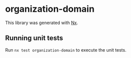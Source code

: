 # organization-domain

This library was generated with [Nx](https://nx.dev).

## Running unit tests

Run `nx test organization-domain` to execute the unit tests.
